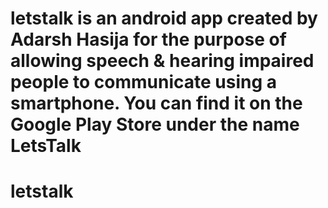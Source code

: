 # letstalk is an android app created by Adarsh Hasija for the purpose of allowing speech & hearing impaired people to communicate using a smartphone. You can find it on the Google Play Store under the name LetsTalk 
# letstalk
